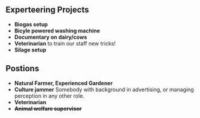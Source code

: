 <!--

Title: Work Exchange

-->

Experteering Projects
--
* **Biogas setup**
* **Bicyle powered washing machine**
* **Documentary on dairy/cows**
* **Veterinarian** to train our staff new tricks!
* **Silage setup**

Postions
--
* **Natural Farmer, Experienced Gardener**  
* **Culture jammer** Somebody with background in advertising, or managing perception in any other role.
* **Veterinarian** 
* <strike>**Animal welfare supervisor**</strike>

<!--

Long termer / Experteering:

 If one of these [positions](/?p=positions) fancy you, come for work exchange, discuss your vision, hear ours and lets see if there is overlap. 

* **Artist:** We have a lot of blank space from walls to bambooo beams which we want to fill with art!
* **Eco builder, Mason:** Builders experienced in working with natural materials. We have requirements like rocket stove, solar dehydrator, composting toilets, small single room structures to a complete earthbag eco dome!  
* **Carpenter:** If you can fix old doors and windows with hand tools :)
* **Fundraiser** 

-->
